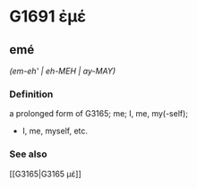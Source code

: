 # G1691 ἐμέ

## emé

_(em-eh' | eh-MEH | ay-MAY)_

### Definition

a prolonged form of G3165; me; I, me, my(-self); 

- I, me, myself, etc.

### See also

[[G3165|G3165 μέ]]
